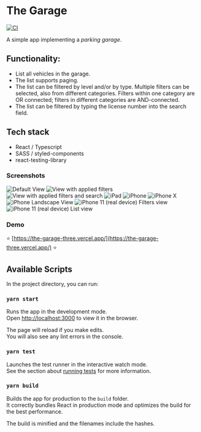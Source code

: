 # The Garage

[![CI](https://github.com/mihailgaberov/the-garage/actions/workflows/tests.yml/badge.svg)](https://github.com/mihailgaberov/the-garage/actions/workflows/tests.yml)

A simple app implementing a _parking garage_. 

## Functionality:
 - List all vehicles in the garage. 
 - The list supports paging.
 - The list can be filtered by level and/or by type. Multiple filters can be selected, also from
different categories. Filters within one category are OR connected; filters in different
categories are AND-connected.
 - The list can be filtered by typing the license number into the search field.

## Tech stack
- React / Typescript
- SASS / styled-components
- react-testing-library

### Screenshots
![Default View](https://github.com/mihailgaberov/the-garage/blob/main/screenshots/no-filters.png)
![View with applied filters](https://github.com/mihailgaberov/the-garage/blob/main/screenshots/with-filters.png)
![View with applied filters and search](https://github.com/mihailgaberov/the-garage/blob/main/screenshots/with-search.png)
![iPad](https://github.com/mihailgaberov/the-garage/blob/main/screenshots/ipad.png)
![iPhone](https://github.com/mihailgaberov/the-garage/blob/main/screenshots/iphone.png)
![iPhone X](https://github.com/mihailgaberov/the-garage/blob/main/screenshots/iphone_x.png)
![iPhone Landscape View](https://github.com/mihailgaberov/the-garage/blob/main/screenshots/iphone_landscape.png)
![iPhone 11 (real device) Filters view](https://github.com/mihailgaberov/the-garage/blob/main/screenshots/iphone11_filters_view.jpg)
![iPhone 11 (real device) List view](https://github.com/mihailgaberov/the-garage/blob/main/screenshots/iphone11_list_view.jpg)


### Demo
:star: [https://the-garage-three.vercel.app/](https://the-garage-three.vercel.app/) :star:

## Available Scripts

In the project directory, you can run:

### `yarn start`

Runs the app in the development mode.\
Open [http://localhost:3000](http://localhost:3000) to view it in the browser.

The page will reload if you make edits.\
You will also see any lint errors in the console.

### `yarn test`

Launches the test runner in the interactive watch mode.\
See the section about [running tests](https://facebook.github.io/create-react-app/docs/running-tests) for more information.

### `yarn build`

Builds the app for production to the `build` folder.\
It correctly bundles React in production mode and optimizes the build for the best performance.

The build is minified and the filenames include the hashes.
